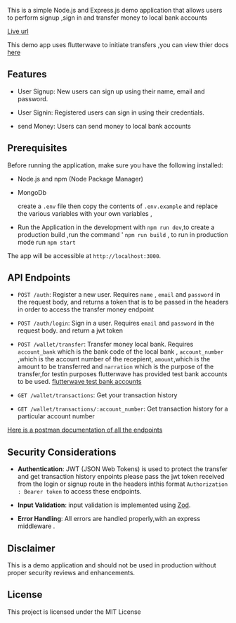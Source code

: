 

This is a simple Node.js and Express.js demo application that allows users to perform signup ,sign in and transfer money to local bank accounts

[Live url](https://zealous-ox-tam.cyclic.app/)

This demo app uses flutterwave to initiate transfers ,you can view thier docs [here](https://developer.flutterwave.com/ "here")

## Features

- User Signup: New users can sign up using their name, email and password.
- User Signin: Registered users can sign in using their credentials.

- send Money: Users can send money to local bank accounts

## Prerequisites

Before running the application, make sure you have the following installed:

- Node.js and npm (Node Package Manager)
- MongoDb

  create a `.env` file then copy the contents of `.env.example` and replace the various variables with your own variables ,

- Run the Application in the development with `npm run dev`,to create a production build ,run the command ' `npm run build` , to run in production mode run `npm start`

The app will be accessible at `http://localhost:3000`.

## API Endpoints

- `POST /auth`: Register a new user. Requires `name` , `email` and `password` in the request body, and returns a token that is to be passed in the headers in order to access the transfer money endpoint

- `POST /auth/login`: Sign in a user. Requires `email` and `password` in the request body. and return a jwt token

- `POST /wallet/transfer`: Transfer money local bank. Requires ` account_bank` which is the bank code of the local bank , `account_number` ,which is the account number of the recepient, `amount`,which is the amount to be transferred and `narration` which is the purpose of the transfer,for testin purposes flutterwave has provided test bank accounts to be used. [flutterwave test bank accounts](https://developer.flutterwave.com/docs/integration-guides/testing-helpers/ "flutterwave test bank accounts")

- `GET /wallet/transactions`: Get your transaction history
- `GET /wallet/transactions/:account_number`: Get transaction history for a particular account number

[Here is a postman documentation of all the endpoints](https://documenter.getpostman.com/view/20589483/2s9YeBdZCT "here is a postman documentation of all the endpoints")

## Security Considerations

- **Authentication**: JWT (JSON Web Tokens) is used to protect the transfer and get transaction history enpoints please pass the jwt token received from the login or signup route in the headers inthis format `Authorization : Bearer token` to access these endpoints.

- **Input Validation**: input validation is implemented using [Zod](https://zod.dev/ "Zod").
- **Error Handling**: All errors are handled properly,with an express middleware .

## Disclaimer

This is a demo application and should not be used in production without proper security reviews and enhancements.

## License

This project is licensed under the MIT License
